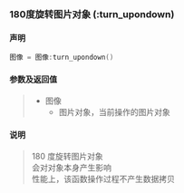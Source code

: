 ### 180度旋转图片对象 (**:turn\_upondown**)


#### 声明
```lua
图像 = 图像:turn_upondown()
```


#### 参数及返回值
> - 图像
>   - 图片对象，当前操作的图片对象


#### 说明
> 180 度旋转图片对象  
> 会对对象本身产生影响  
> 性能上，该函数操作过程不产生数据拷贝  

